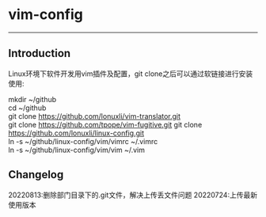 # vim-config
---

## Introduction 
Linux环境下软件开发用vim插件及配置，git clone之后可以通过软链接进行安装使用:

mkdir ~/github  
cd ~/github  
git clone https://github.com/lonuxli/vim-translator.git  
git clone https://github.com/tpope/vim-fugitive.git
git clone https://github.com/lonuxli/linux-config.git  
ln -s ~/github/linux-config/vim/vimrc ~/.vimrc  
ln -s ~/github/linux-config/vim/vim ~/.vim  


## Changelog
20220813:删除部门目录下的.git文件，解决上传丢文件问题
20220724:上传最新使用版本

